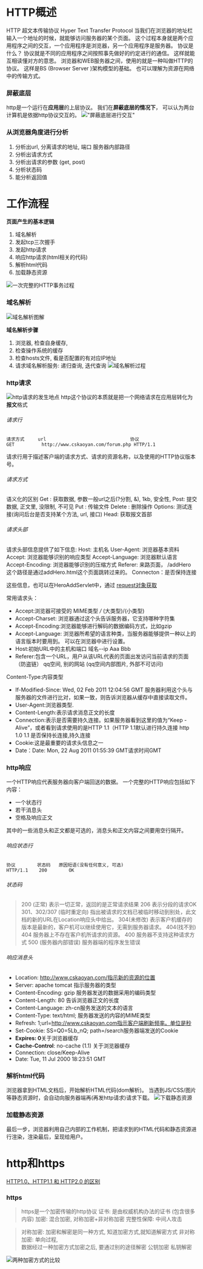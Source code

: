 # HTTP概述
HTTP 超文本传输协议 Hyper Text Transfer Protocol
当我们在浏览器的地址栏输入一个地址的时候，就能够访问服务器的某个页面。
这个过程本身就是两个应用程序之间的交互，一个应用程序是浏览器，另一个应用程序是服务器。
协议是什么？ 协议就是不同的应用程序之间按照事先做好的约定进行的通信。 这样就能互相读懂对方的意思。
浏览器和WEB服务器之间，使用的就是一种叫做HTTP的协议。 这样是BS (Browser Server )架构模型的基础。
也可以理解为资源在网络中的传输方式。
### 屏蔽底层
http是一个运行在**应用层**的上层协议。
我们在**屏蔽底层的情况下**， 可以认为两台计算机是依据http协议交互的。
!["屏蔽底层进行交互"](https://upload-images.jianshu.io/upload_images/21824483-d61f4cca6548a754.png?imageMogr2/auto-orient/strip%7CimageView2/2/w/1240 "屏蔽底层进行交互")
### 从浏览器角度进行分析
1. 分析出url, 分离请求的地址, 端口 服务器内部路径
2. 分析出请求方式
3. 分析出请求的参数 (get, post)
4. 分析状态码 
5. 能分析返回值

# 工作流程
**页面产生的基本逻辑**
1. 域名解析
2. 发起tcp三次握手
3. 发起http请求
4. 响应http请求(html相关的代码)
5. 解析html代码
6. 加载静态资源

![一次完整的HTTP事务过程](https://upload-images.jianshu.io/upload_images/21824483-fe043e36ea4368f5.png?imageMogr2/auto-orient/strip%7CimageView2/2/w/1240)
### 域名解析
![域名解析图解](https://upload-images.jianshu.io/upload_images/21824483-85aadc48aca426cc.png?imageMogr2/auto-orient/strip%7CimageView2/2/w/1240)

**域名解析步骤**
1. 浏览器, 检查自身缓存, 
2. 检查操作系统的缓存
3. 检查hosts文件, 看是否配置的有对应IP地址
4. 请求域名解析服务: 递归查询, 迭代查询
![域名解析过程](https://upload-images.jianshu.io/upload_images/21824483-cf30407dbf0dc4d0.png?imageMogr2/auto-orient/strip%7CimageView2/2/w/1240)

### http请求
![http请求的发生地点](https://upload-images.jianshu.io/upload_images/21824483-8024ef71e84bf097.png?imageMogr2/auto-orient/strip%7CimageView2/2/w/1240)
http这个协议的本质就是把一个网络请求在应用层转化为**报文**格式
###### 请求行
```
请求方式     url                               协议
GET          http://www.cskaoyan.com/forum.php HTTP/1.1
```
请求行用于描述客户端的请求方式、请求的资源名称，以及使用的HTTP协议版本号。

###### 请求方式
语义化的区别
Get	   :  获取数据, 参数一般url之后(?分割, &), 1kb, 安全性, 
Post: 提交数据,   正文里,  没限制,  不可见
Put    : 传输文件
Delete  : 删除操作
Options:  测试连接(询问后台是否支持某个方法, url, 接口)
Head:   获取报文首部

###### 请求头部 
请求头部信息提供了如下信息:
Host: 主机名
User-Agent: 浏览器基本资料
Accept: 浏览器能够识别的响应类型
Accept-Language: 浏览器默认语言
Accept-Encoding: 浏览器能够识别的压缩方式
Referer: 来路页面， /addHero 这个路径是通过addHero.html这个页面跳转过来的。
Connecton：是否保持连接

这些信息，也可以在HeroAddServlet中，通过 [request对象获取](https://how2j.cn/k/servlet/servlet-request/555.html#step1609)

常用请求头：
- Accept:浏览器可接受的    MIME类型 */*   (大类型)/(小类型)
- Accept-Charset: 浏览器通过这个头告诉服务器，它支持哪种字符集
- Accept-Encoding:浏览器能够进行解码的数据编码方式，比如gzip 
- Accept-Language: 浏览器所希望的语言种类，当服务器能够提供一种以上的语言版本时要用到。 可以在浏览器中进行设置。
- Host:初始URL中的主机和端口 
域名--ip
Aaa
Bbb
- Referer:包含一个URL，用户从该URL代表的页面出发访问当前请求的页面 （防盗链）
qq空间, 别的网站 (qq空间内部图片, 外部不可访问)

Content-Type:内容类型
- If-Modified-Since: Wed, 02 Feb 2011 12:04:56 GMT 服务器利用这个头与服务器的文件进行比对，如果一致，则告诉浏览器从缓存中直接读取文件。
- User-Agent:浏览器类型.
- Content-Length:表示请求消息正文的长度 
- Connection:表示是否需要持久连接。如果服务器看到这里的值为“Keep -Alive”，或者看到请求使用的是HTTP 1.1（HTTP 1.1默认进行持久连接
http 1.0 1.1 是否保持长连接,持久连接 
- Cookie:这是最重要的请求头信息之一 
- Date：Date: Mon, 22 Aug 2011 01:55:39 GMT请求时间GMT

### http响应
一个HTTP响应代表服务器向客户端回送的数据。
一个完整的HTTP响应包括如下内容：
- 一个状态行
- 若干消息头
- 空格及响应正文

其中的一些消息头和正文都是可选的，消息头和正文内容之间要用空行隔开。
###### 响应状态行
```
协议        状态码   原因短语(没有任何意义, 可选) 
HTTP/1.1    200        OK
```
###### 状态码
>200 (正常)
表示一切正常，返回的是正常请求结果 
206 表示分段的请求OK
301、302/307 (临时重定向)
指出被请求的文档已被临时移动到别处，此文档的新的URL在Location响应头中给出。
304(未修改)
表示客户机缓存的版本是最新的，客户机可以继续使用它，无需到服务器请求。
404(找不到)
>404 服务器上不存在客户机所请求的资源。
400  服务器不支持这种请求方式
500 (服务器内部错误)
服务器端的程序发生错误
###### 响应消息头
- Location: [<u>http://www.cskaoyan.com/</u>](http://www.cskaoyan.com/指示新的资源的位置)[<u>指示新的资源的位置</u>](http://www.cskaoyan.com/指示新的资源的位置) 
- Server: apache tomcat 指示服务器的类型
- Content-Encoding: gzip 服务器发送的数据采用的编码类型
- Content-Length: 80 告诉浏览器正文的长度
- Content-Language: zh-cn服务发送的文本的语言
- Content-Type: text/html;  服务器发送的内容的MIME类型
- Refresh: 1;url=http://www.cskaoyan.com指示客户端刷新频率。单位是秒
- Set-Cookie: SS=Q0=5Lb_nQ; path=/search服务器端发送的Cookie
- **Expires: 0**关于浏览器缓存
- **Cache-Control**: no-cache (1.1)   关于浏览器缓存
- Connection: close/Keep-Alive   
- Date: Tue, 11 Jul 2000 18:23:51 GMT
### 解析html代码
浏览器拿到HTML文档后，开始解析HTML代码(dom解析)。
当遇到JS/CSS/图片等静态资源时，会自动向服务器端再(再发http请求)请求下载。
![下载静态资源](https://upload-images.jianshu.io/upload_images/21824483-5e5d186a61de6cdb.png?imageMogr2/auto-orient/strip%7CimageView2/2/w/1240)
### 加载静态资源
最后一步，浏览器利用自己内部的工作机制，把请求到的HTML代码和静态资源进行渲染，渲染最后，呈现给用户。
# http和https
[HTTP1.0、HTTP1.1 和 HTTP2.0 的区别](https://www.cnblogs.com/heluan/p/8620312.html)
### https
>https是一个加密传输的http协议
证书: 是由权威机构办法的证书 (包含很多内容)
>加密: 混合加密, 对称加密+非对称加密
完整性保障: 中间人攻击

>对称加密:   加密和解密是同一种方式, 知道加密方式,就知道解密方式
非对称加密:  单向过程,  
数据经过一种加密方式加密之后, 要通过别的途径解密
			公钥加密  私钥解密

![两种加密方式的比较](https://upload-images.jianshu.io/upload_images/21824483-8adf46a21512d202.png?imageMogr2/auto-orient/strip%7CimageView2/2/w/1240)





